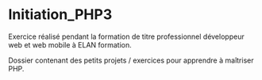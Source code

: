 # Initiation_PHP3

Exercice réalisé pendant la formation de titre professionnel développeur web et web mobile à ELAN formation.

Dossier contenant des petits projets / exercices pour apprendre à maîtriser PHP.
